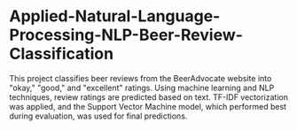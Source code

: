 # Applied-Natural-Language-Processing-NLP-Beer-Review-Classification
This project classifies beer reviews from the BeerAdvocate website into "okay," "good," and "excellent" ratings. Using machine learning and NLP techniques, review ratings are predicted based on text. TF-IDF vectorization was applied, and the Support Vector Machine model, which performed best during evaluation, was used for final predictions.
